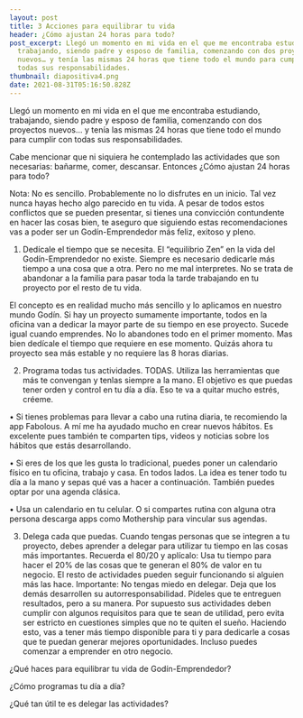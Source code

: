 ```yaml
---
layout: post
title: 3 Acciones para equilibrar tu vida
header: ¿Cómo ajustan 24 horas para todo?
post_excerpt: Llegó un momento en mi vida en el que me encontraba estudiando,
  trabajando, siendo padre y esposo de familia, comenzando con dos proyectos
  nuevos… y tenía las mismas 24 horas que tiene todo el mundo para cumplir con
  todas sus responsabilidades.
thumbnail: diapositiva4.png
date: 2021-08-31T05:16:50.828Z
---
```



Llegó un momento en mi vida en el que me encontraba estudiando, trabajando, siendo padre y esposo de familia, comenzando con dos proyectos nuevos… y tenía las mismas 24 horas que tiene todo el mundo para cumplir con todas sus responsabilidades.

Cabe mencionar que ni siquiera he contemplado las actividades que son necesarias: bañarme, comer, descansar. Entonces ¿Cómo ajustan 24 horas para todo?

Nota: No es sencillo. Probablemente no lo disfrutes en un inicio. Tal vez nunca hayas hecho algo parecido en tu vida.
A pesar de todos estos conflictos que se pueden presentar, si tienes una convicción
contundente en hacer las cosas bien, te aseguro que siguiendo estas recomendaciones
vas a poder ser un Godín-Emprendedor más feliz, exitoso y pleno.


1. Dedícale el tiempo que se necesita. El “equilibrio Zen” en la vida del Godín-Emprendedor no existe. Siempre es necesario dedicarle más tiempo a una cosa que a
otra. Pero no me mal interpretes. No se trata de abandonar a la familia para pasar toda
la tarde trabajando en tu proyecto por el resto de tu vida.

El concepto es en realidad mucho más sencillo y lo aplicamos en nuestro mundo
Godín. Si hay un proyecto sumamente importante, todos en la oficina van a dedicar la
mayor parte de su tiempo en ese proyecto. Sucede igual cuando emprendes. No lo
abandones todo en el primer momento. Mas bien dedícale el tiempo que requiere en
ese momento. 
Quizás ahora tu proyecto sea más estable y no requiere las 8 horas diarias.


2. Programa todas tus actividades. TODAS. Utiliza las herramientas que más te convengan y tenlas siempre a la mano. El objetivo es que puedas tener orden y control en tu día a día. Eso te va a quitar mucho estrés, créeme.

•	Si tienes problemas para llevar a cabo una rutina diaria, te recomiendo la app Fabolous. A mí me ha ayudado mucho en crear nuevos hábitos. Es excelente pues también te comparten tips, videos y noticias sobre los hábitos que estás desarrollando.

•	Si eres de los que les gusta lo tradicional, puedes poner un calendario físico en tu oficina, trabajo y casa. En todos lados. La idea es tener todo tu día a la mano y sepas qué vas a hacer a continuación. También puedes optar por una agenda clásica. 

•	Usa un calendario en tu celular. O si compartes rutina con alguna otra persona descarga apps como Mothership para vincular sus agendas.


3. Delega cada que puedas. Cuando tengas personas que se integren a tu proyecto, debes aprender a delegar para utilizar tu tiempo en las cosas más importantes. Recuerda el 80/20 y aplícalo: Usa tu tiempo para hacer el 20% de las cosas que te generan el 80% de valor en tu negocio. El resto de actividades pueden seguir funcionando si alguien más las hace.
Importante: No tengas miedo en delegar. Deja que los demás desarrollen su autorresponsabilidad. Pídeles que te entreguen resultados, pero a su manera. Por supuesto sus actividades deben cumplir con algunos requisitos para que te sean de utilidad, pero evita ser estricto en cuestiones simples que no te quiten el sueño.
Haciendo esto, vas a tener más tiempo disponible para ti y para dedicarle a cosas que te puedan generar mejores oportunidades. Incluso puedes comenzar a emprender en otro negocio.


¿Qué haces para equilibrar tu vida de Godín-Emprendedor?

¿Cómo programas tu día a día?

¿Qué tan útil te es delegar las actividades?
